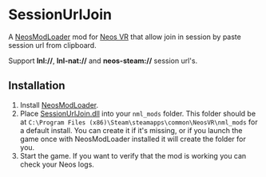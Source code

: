 # SessionUrlJoin

A [NeosModLoader](https://github.com/zkxs/NeosModLoader) mod for [Neos VR](https://neos.com/) that allow join in session by paste session url from clipboard.

Support **lnl://**, **lnl-nat://** and **neos-steam://** session url's.

## Installation
1. Install [NeosModLoader](https://github.com/zkxs/NeosModLoader).
2. Place [SessionUrlJoin.dll](https://github.com/maksim789456/SessionUrlJoin/releases/latest/download/SessionUrlJoin.dll) into your `nml_mods` folder. This folder should be at `C:\Program Files (x86)\Steam\steamapps\common\NeosVR\nml_mods` for a default install. You can create it if it's missing, or if you launch the game once with NeosModLoader installed it will create the folder for you.
3. Start the game. If you want to verify that the mod is working you can check your Neos logs.